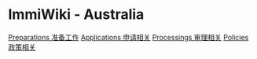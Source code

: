 # ImmiWiki - Australia

[Preparations 准备工作](docs/preparations.md)
[Applications 申请相关](docs/applications.md)
[Processings 审理相关](docs/processings.md)
[Policies 政策相关](docs/policies.md)
